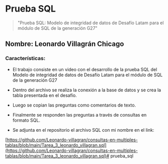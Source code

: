 # Prueba SQL

>"Prueba SQL: Modelo de integridad de datos de Desafío Latam para el módulo de SQL de la generación G27"

## Nombre: Leonardo Villagrán Chicago

### Características:

* El trabajo consiste en un video con el desarrollo de la prueba SQL del Modelo de integridad de datos de Desafío Latam para el módulo de SQL de la generación G27

* Dentro del archivo se realiza la conexión a la base de datos y se crea la tabla presentada en el desafío.

* Luego se copian las preguntas como comentarios de texto.

* Finalmente se responden las preguntas a través de consultas en formato SQL. 

* Se adjunta en el repositorio el archivo SQL con mi nombre en el link:

[https://github.com/Leonardo-villagran/consultas-en-multiples-tablas/blob/main/Tarea_3_leonardo_villagran.sql](https://github.com/Leonardo-villagran/consultas-en-multiples-tablas/blob/main/Tarea_3_leonardo_villagran.sql)# prueba_sql
